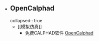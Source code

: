 - ## OpenCalphad
  collapsed:: true
	- [[模拟仿真]]
		- 免费CALPHAD软件 [OpenCalphad](http://www.opencalphad.com/main.html)